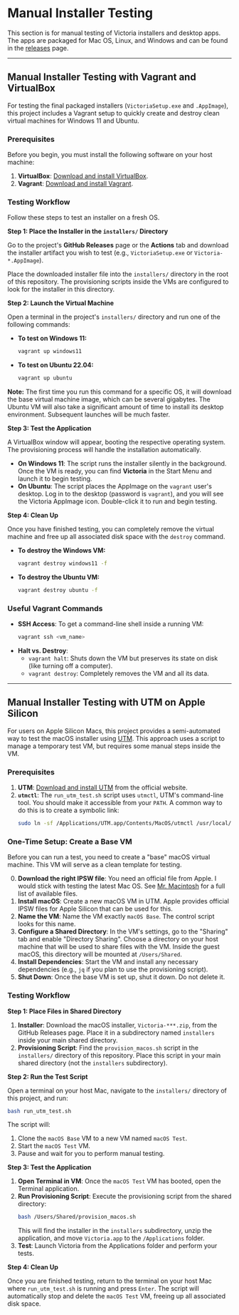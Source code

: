 # Manual Installer Testing

This section is for manual testing of Victoria installers and desktop apps. The apps are packaged for Mac OS, Linux, and Windows and can be found in the [releases](https://github.com/ElcanoTek/victoria-fleet/releases/) page. 

---

## Manual Installer Testing with Vagrant and VirtualBox

For testing the final packaged installers (`VictoriaSetup.exe` and `.AppImage`), this project includes a Vagrant setup to quickly create and destroy clean virtual machines for Windows 11 and Ubuntu.

### Prerequisites

Before you begin, you must install the following software on your host machine:

1.  **VirtualBox**: [Download and install VirtualBox](https://www.virtualbox.org/wiki/Downloads).
2.  **Vagrant**: [Download and install Vagrant](https://www.vagrantup.com/downloads).

### Testing Workflow

Follow these steps to test an installer on a fresh OS.

**Step 1: Place the Installer in the `installers/` Directory**

Go to the project's **GitHub Releases** page or the **Actions** tab and download the installer artifact you wish to test (e.g., `VictoriaSetup.exe` or `Victoria-*.AppImage`).

Place the downloaded installer file into the `installers/` directory in the root of this repository. The provisioning scripts inside the VMs are configured to look for the installer in this directory.

**Step 2: Launch the Virtual Machine**

Open a terminal in the project's `installers/` directory and run one of the following commands:

-   **To test on Windows 11:**
    ```bash
    vagrant up windows11
    ```

-   **To test on Ubuntu 22.04:**
    ```bash
    vagrant up ubuntu
    ```

**Note:** The first time you run this command for a specific OS, it will download the base virtual machine image, which can be several gigabytes. The Ubuntu VM will also take a significant amount of time to install its desktop environment. Subsequent launches will be much faster.

**Step 3: Test the Application**

A VirtualBox window will appear, booting the respective operating system. The provisioning process will handle the installation automatically.

-   **On Windows 11**: The script runs the installer silently in the background. Once the VM is ready, you can find **Victoria** in the Start Menu and launch it to begin testing.
-   **On Ubuntu**: The script places the AppImage on the `vagrant` user's desktop. Log in to the desktop (password is `vagrant`), and you will see the Victoria AppImage icon. Double-click it to run and begin testing.

**Step 4: Clean Up**

Once you have finished testing, you can completely remove the virtual machine and free up all associated disk space with the `destroy` command.

-   **To destroy the Windows VM:**
    ```bash
    vagrant destroy windows11 -f
    ```

-   **To destroy the Ubuntu VM:**
    ```bash
    vagrant destroy ubuntu -f
    ```

### Useful Vagrant Commands

-   **SSH Access**: To get a command-line shell inside a running VM:
    ```bash
    vagrant ssh <vm_name>
    ```
-   **Halt vs. Destroy**:
    - `vagrant halt`: Shuts down the VM but preserves its state on disk (like turning off a computer).
    - `vagrant destroy`: Completely removes the VM and all its data.

---

## Manual Installer Testing with UTM on Apple Silicon

For users on Apple Silicon Macs, this project provides a semi-automated way to test the macOS installer using [UTM](https://mac.getutm.app/). This approach uses a script to manage a temporary test VM, but requires some manual steps inside the VM.

### Prerequisites

1.  **UTM**: [Download and install UTM](https://mac.getutm.app/) from the official website.
2.  **`utmctl`**: The `run_utm_test.sh` script uses `utmctl`, UTM's command-line tool. You should make it accessible from your `PATH`. A common way to do this is to create a symbolic link:
    ```bash
    sudo ln -sf /Applications/UTM.app/Contents/MacOS/utmctl /usr/local/bin/utmctl
    ```

### One-Time Setup: Create a Base VM

Before you can run a test, you need to create a "base" macOS virtual machine. This VM will serve as a clean template for testing.

0.  **Download the right IPSW file**: You need an official file from Apple. I would stick with testing the latest Mac OS. See [Mr. Macintosh](https://mrmacintosh.com/apple-silicon-m1-full-macos-restore-ipsw-firmware-files-database/) for a full list of available files. 
1.  **Install macOS**: Create a new macOS VM in UTM. Apple provides official IPSW files for Apple Silicon that can be used for this.
2.  **Name the VM**: Name the VM exactly `macOS Base`. The control script looks for this name.
3.  **Configure a Shared Directory**: In the VM's settings, go to the "Sharing" tab and enable "Directory Sharing". Choose a directory on your host machine that will be used to share files with the VM. Inside the guest macOS, this directory will be mounted at `/Users/Shared`.
4.  **Install Dependencies**: Start the VM and install any necessary dependencies (e.g., `jq` if you plan to use the provisioning script).
5.  **Shut Down**: Once the base VM is set up, shut it down. Do not delete it.

### Testing Workflow

**Step 1: Place Files in Shared Directory**

1.  **Installer**: Download the macOS installer, `Victoria-***.zip`, from the GitHub Releases page. Place it in a subdirectory named `installers` inside your main shared directory.
2.  **Provisioning Script**: Find the `provision_macos.sh` script in the `installers/` directory of this repository. Place this script in your main shared directory (not the `installers` subdirectory).

**Step 2: Run the Test Script**

Open a terminal on your host Mac, navigate to the `installers/` directory of this project, and run:

```bash
bash run_utm_test.sh
```

The script will:
1.  Clone the `macOS Base` VM to a new VM named `macOS Test`.
2.  Start the `macOS Test` VM.
3.  Pause and wait for you to perform manual testing.

**Step 3: Test the Application**

1.  **Open Terminal in VM**: Once the `macOS Test` VM has booted, open the Terminal application.
2.  **Run Provisioning Script**: Execute the provisioning script from the shared directory:
    ```bash
    bash /Users/Shared/provision_macos.sh
    ```
    This will find the installer in the `installers` subdirectory, unzip the application, and move `Victoria.app` to the `/Applications` folder.
3.  **Test**: Launch Victoria from the Applications folder and perform your tests.

**Step 4: Clean Up**

Once you are finished testing, return to the terminal on your host Mac where `run_utm_test.sh` is running and press `Enter`. The script will automatically stop and delete the `macOS Test` VM, freeing up all associated disk space.

